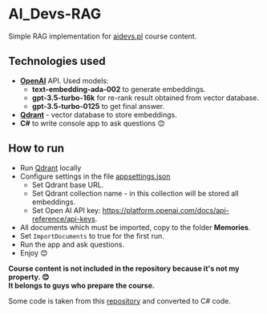 # AI_Devs-RAG

Simple RAG implementation for [aidevs.pl](https://aidevs.pl) course content.

## Technologies used

- **[OpenAI](https://platform.openai.com/docs/api-reference)** API. Used models:
  -  **text-embedding-ada-002** to generate embeddings.
  -   **gpt-3.5-turbo-16k** for re-rank result obtained from vector database.
  -  **gpt-3.5-turbo-0125** to get final answer.
- **[Qdrant](https://qdrant.tech)** - vector database to store embeddings.
- **C#** to write console app to ask questions 😊

## How to run

- Run [Qdrant](https://qdrant.tech) locally
- Configure settings in the file [appsettings.json](AiDevsRag/appsettings.json)
  - Set Qdrant base URL.
  - Set Qdrant collection name - in this collection will be stored all embeddings.
  - Set Open AI API key: https://platform.openai.com/docs/api-reference/api-keys.
 - All documents which must be imported, copy to the folder **Memories**.
 - Set `ImportDocuments` to true for the first run.
 - Run the app and ask questions.
 - Enjoy 😊

**Course content is not included in the repository because it's not my property. 😊  
It belongs to guys who prepare the course.**

Some code is taken from this [repository](https://github.com/i-am-alice/2nd-devs/tree/main/chat) and converted to C# code.
